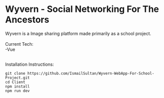 <h1>Wyvern - Social Networking For The Ancestors</h1>
Wyvern is a Image sharing platform made primarily as a school project.<br>
<br>
Current Tech:<br>
-Vue
<br><br>

Installation Instructions:
```
git clone https://github.com/IsmailSultan/Wyvern-WebApp-For-School-Project.git
cd Client
npm install
npm run dev
```
